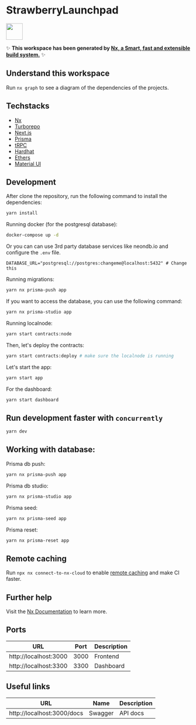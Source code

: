 # StrawberryLaunchpad

<a alt="Nx logo" href="https://nx.dev" target="_blank" rel="noreferrer"><img src="https://raw.githubusercontent.com/nrwl/nx/master/images/nx-logo.png" width="45"></a>

✨ **This workspace has been generated by [Nx, a Smart, fast and extensible build system.](https://nx.dev)** ✨

## Understand this workspace

Run `nx graph` to see a diagram of the dependencies of the projects.

## Techstacks

- [Nx](https://nx.dev/)
- [Turborepo](https://turbo.build/)
- [Next.js](https://nextjs.org)
- [Prisma](https://prisma.io)
- [tRPC](https://trpc.io)
- [Hardhat](https://hardhat.org)
- [Ethers](https://docs.ethers.io/v5/)
- [Material UI](https://material-ui.com/)

## Development

After clone the repository, run the following command to install the dependencies:

```bash
yarn install
```

Running docker (for the postgresql database):

```bash
docker-compose up -d
```

Or you can can use 3rd party database services like neondb.io and configure the `.env` file.

```
DATABASE_URL="postgresql://postgres:changeme@localhost:5432" # Change this
```

Running migrations:

```bash
yarn nx prisma-push app
```

If you want to access the database, you can use the following command:

```bash
yarn nx prisma-studio app
```


Running localnode:

```bash
yarn start contracts:node
```

Then, let's deploy the contracts:

```bash
yarn start contracts:deploy # make sure the localnode is running
```

Let's start the app:

```bash
yarn start app
```

For the dashboard:

```bash
yarn start dashboard
```

## Run development faster with `concurrently`

```bash
yarn dev
```

## Working with database:

Prisma db push:

```bash
yarn nx prisma-push app
```

Prisma db studio:

```bash
yarn nx prisma-studio app
```

Prisma seed:

```bash
yarn nx prisma-seed app
```

Prisma reset:

```bash
yarn nx prisma-reset app
```


## Remote caching

Run `npx nx connect-to-nx-cloud` to enable [remote caching](https://nx.app) and make CI faster.

## Further help

Visit the [Nx Documentation](https://nx.dev) to learn more.

## Ports

| URL | Port | Description
| --- | --- | --- |
| http://localhost:3000 | 3000 | Frontend |
| http://localhost:3300 | 3300 | Dashboard |

## Useful links

| URL | Name | Description
| --- | --- | --- |
| http://localhost:3000/docs | Swagger | API docs |
